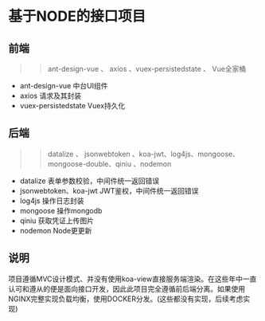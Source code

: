 # 基于NODE的接口项目

## 前端

>> ant-design-vue 、 axios 、vuex-persistedstate 、 Vue全家桶

* ant-design-vue 中台UI组件
* axios 请求及其封装
* vuex-persistedstate Vuex持久化

## 后端

>> datalize 、 jsonwebtoken 、koa-jwt、log4js、mongoose、mongoose-double、qiniu 、nodemon

* datalize 表单参数校验，中间件统一返回错误
* jsonwebtoken、koa-jwt JWT鉴权，中间件统一返回错误
* log4js 操作日志封装
* mongoose 操作mongodb
* qiniu 获取凭证上传图片
* nodemon Node更更新

## 说明
项目遵循MVC设计模式、并没有使用koa-view直接服务端渲染。在这些年中一直认可和遵从的便是面向接口开发，因此此项目完全遵循前后端分离。如果使用NGINX完整实现负载均衡，使用DOCKER分发。(这些都没有实现，后续考虑实现)
